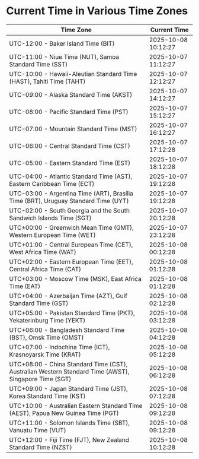 # Current Time in Various Time Zones

| Time Zone | Current Time |
|-----------|--------------|
| UTC-12:00 - Baker Island Time (BIT) | 2025-10-08 10:12:27 |
| UTC-11:00 - Niue Time (NUT), Samoa Standard Time (SST) | 2025-10-07 11:12:27 |
| UTC-10:00 - Hawaii-Aleutian Standard Time (HAST), Tahiti Time (TAHT) | 2025-10-07 12:12:27 |
| UTC-09:00 - Alaska Standard Time (AKST) | 2025-10-07 14:12:27 |
| UTC-08:00 - Pacific Standard Time (PST) | 2025-10-07 15:12:27 |
| UTC-07:00 - Mountain Standard Time (MST) | 2025-10-07 16:12:27 |
| UTC-06:00 - Central Standard Time (CST) | 2025-10-07 17:12:28 |
| UTC-05:00 - Eastern Standard Time (EST) | 2025-10-07 18:12:28 |
| UTC-04:00 - Atlantic Standard Time (AST), Eastern Caribbean Time (ECT) | 2025-10-07 19:12:28 |
| UTC-03:00 - Argentina Time (ART), Brasília Time (BRT), Uruguay Standard Time (UYT) | 2025-10-07 19:12:28 |
| UTC-02:00 - South Georgia and the South Sandwich Islands Time (SGT) | 2025-10-07 20:12:28 |
| UTC±00:00 - Greenwich Mean Time (GMT), Western European Time (WET) | 2025-10-07 23:12:28 |
| UTC+01:00 - Central European Time (CET), West Africa Time (WAT) | 2025-10-08 00:12:28 |
| UTC+02:00 - Eastern European Time (EET), Central Africa Time (CAT) | 2025-10-08 01:12:28 |
| UTC+03:00 - Moscow Time (MSK), East Africa Time (EAT) | 2025-10-08 01:12:28 |
| UTC+04:00 - Azerbaijan Time (AZT), Gulf Standard Time (GST) | 2025-10-08 02:12:28 |
| UTC+05:00 - Pakistan Standard Time (PKT), Yekaterinburg Time (YEKT) | 2025-10-08 03:12:28 |
| UTC+06:00 - Bangladesh Standard Time (BST), Omsk Time (OMST) | 2025-10-08 04:12:28 |
| UTC+07:00 - Indochina Time (ICT), Krasnoyarsk Time (KRAT) | 2025-10-08 05:12:28 |
| UTC+08:00 - China Standard Time (CST), Australian Western Standard Time (AWST), Singapore Time (SGT) | 2025-10-08 06:12:28 |
| UTC+09:00 - Japan Standard Time (JST), Korea Standard Time (KST) | 2025-10-08 07:12:28 |
| UTC+10:00 - Australian Eastern Standard Time (AEST), Papua New Guinea Time (PGT) | 2025-10-08 09:12:28 |
| UTC+11:00 - Solomon Islands Time (SBT), Vanuatu Time (VUT) | 2025-10-08 09:12:28 |
| UTC+12:00 - Fiji Time (FJT), New Zealand Standard Time (NZST) | 2025-10-08 10:12:28 |

